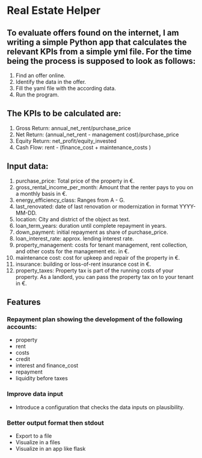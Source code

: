 # Real Estate Helper

## To evaluate offers found on the internet, I am writing a simple Python app that calculates the relevant KPIs from a simple yml file. For the time being the process is supposed to look as follows:
1. Find an offer online.
2. Identify the data in the offer.
3. Fill the yaml file with the according data.
4. Run the program.

## The KPIs to be calculated are:
1. Gross Return: annual_net_rent/purchase_price
2. Net Return: (annual_net_rent - management cost)/purchase_price
3. Equity Return: net_profit/equity_invested
4. Cash Flow: rent - (finance_cost + maintenance_costs )

## Input data:
1. purchase_price: Total price of the property in €.
2. gross_rental_income_per_month: Amount that the renter pays to you on a monthly basis in €.
3. energy_efficiency_class: Ranges from A - G.
4. last_renovated: date of last renovation or modernization in format YYYY-MM-DD.
5. location: City and district of the object as text.
6. loan_term_years: duration until complete repayment in years.
7. down_payment: initial repayment as share of purchase_price.
8. loan_interest_rate: approx. lending interest rate.
9. property_management: costs for tenant management, rent collection, and other costs for the management etc. in €.
10. maintenance cost: cost for upkeep and repair of the property in €.
11. insurance: building or loss-of-rent insurance cost in €.
12. property_taxes: Property tax is part of the running costs of your property. As a landlord, you can pass the property tax on to your tenant in €.

## Features
### Repayment plan showing the development of the following accounts:
- property
- rent
- costs
- credit
- interest and finance_cost
- repayment
- liquidity before taxes
### Improve data input
- Introduce a configuration that checks the data inputs on plausibility.
### Better output format then stdout
- Export to a file
- Visualize in a files
- Visualize in an app like flask
